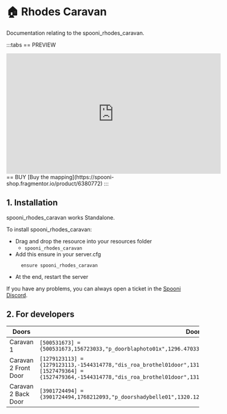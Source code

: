 # 🏠 Rhodes Caravan
Documentation relating to the spooni_rhodes_caravan.

:::tabs
== PREVIEW
<iframe width="560" height="315" src="https://www.youtube.com/embed/y5oNVJU6xHY?si=2YHsJpnmza5r47yX" frameborder="0" allow="accelerometer; autoplay; clipboard-write; encrypted-media; gyroscope; picture-in-picture; web-share" referrerpolicy="strict-origin-when-cross-origin" allowfullscreen></iframe>
== BUY
[Buy the mapping](https://spooni-shop.fragmentor.io/product/6380772)
:::

## 1. Installation
spooni_rhodes_caravan works Standalone.  

To install spooni_rhodes_caravan:
- Drag and drop the resource into your resources folder
  - `spooni_rhodes_caravan`
- Add this ensure in your server.cfg
  ```
    ensure spooni_rhodes_caravan
  ```
- At the end, restart the server

If you have any problems, you can always open a ticket in the [Spooni Discord](https://discord.gg/spooni).

## 2. For developers
| Doors                     | Doorhashes
|---------------------------|----------------------------------------------------------------------------------|
| Caravan 1                 | `[500531673] = {500531673,156723033,"p_doorblaphoto01x",1296.4703369140625,-1145.4307861328125,81.28164672851562}`
| Caravan 2 Front Door      | `[1279123113] = {1279123113,-1544314778,"dis_roa_brothel01door",1313.0899658203125,-1142.949951171875,82.72000122070312}` <br> `[1527479364] = {1527479364,-1544314778,"dis_roa_brothel01door",1313.3079833984375,-1143.5760498046875,81.75457763671875}`
| Caravan 2 Back Door       | `[3901724494] = {3901724494,1768212093,"p_doorshadybelle01",1320.128173828125,-1141.6741943359375,81.36195373535156}`

